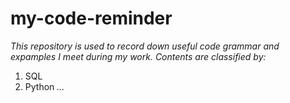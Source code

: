 # my-code-reminder

*This repository is used to record down useful code grammar and expamples I meet during my work.*
*Contents are classified by:*

1. SQL
2. Python
*...*
